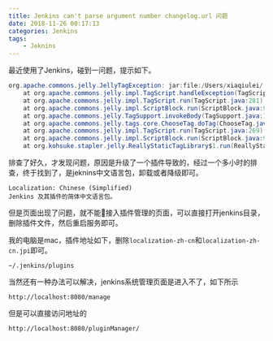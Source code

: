 ```yaml
---
title: Jenkins can't parse argument number changelog.url 问题
date: 2018-11-26 00:17:13
categories: Jenkins
tags:
    - Jeknins
---
```


最近使用了Jenkins，碰到一问题，提示如下。

```java
org.apache.commons.jelly.JellyTagException: jar:file:/Users/xiaqiulei/.jenkins/war/WEB-INF/lib/jenkins-core-2.147.jar!/hudson/model/UpdateCenter/CoreUpdateMonitor/message.jelly:53:20: <j:otherwise> can't parse argument number: changelog.url
	at org.apache.commons.jelly.impl.TagScript.handleException(TagScript.java:726)
	at org.apache.commons.jelly.impl.TagScript.run(TagScript.java:281)
	at org.apache.commons.jelly.impl.ScriptBlock.run(ScriptBlock.java:95)
	at org.apache.commons.jelly.TagSupport.invokeBody(TagSupport.java:161)
	at org.apache.commons.jelly.tags.core.ChooseTag.doTag(ChooseTag.java:38)
	at org.apache.commons.jelly.impl.TagScript.run(TagScript.java:269)
	at org.apache.commons.jelly.impl.ScriptBlock.run(ScriptBlock.java:95)
	at org.kohsuke.stapler.jelly.ReallyStaticTagLibrary$1.run(ReallyStaticTagLi
```

排查了好久，才发现问题，原因是升级了一个插件导致的，经过一个多小时的排查，终于找到了，是jeknins中文语言包，卸载或者降级即可。

<!-- more -->

```
Localization: Chinese (Simplified)
Jenkins 及其插件的简体中文语言包。
```

但是页面出现了问题，就不能接入插件管理的页面，可以直接打开jenkins目录，删除插件文件，然后重启服务即可。

我的电脑是mac，插件地址如下，删除`localization-zh-cn`和`localization-zh-cn.jpi`即可。

```
~/.jenkins/plugins
```

当然还有一种办法可以解决，jenkins系统管理页面是进入不了，如下所示

```
http://localhost:8080/manage
```

但是可以直接访问地址的

```
http://localhost:8080/pluginManager/
```